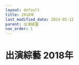 ```yaml
---
layout: default
title: 2018年
last_modified_date: 2024-05-12
parent: 出演綜藝
nav_order: 1
---
```


# 出演綜藝 2018年
